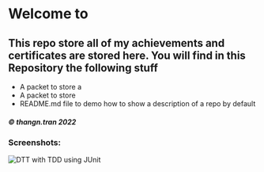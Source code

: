 
# Welcome to 
## This repo store all of my achievements and certificates are stored here. You will find in this Repository the following stuff


* A packet to store a 
* A packet to store 
* README.md file to demo how to show a description of a repo by default



##### © thangn.tran 2022

### Screenshots:
![DTT with TDD using JUnit]()